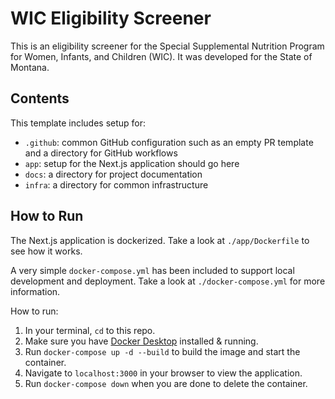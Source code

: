 # WIC Eligibility Screener

This is an eligibility screener for the Special Supplemental Nutrition Program for Women, Infants, and Children (WIC). It was developed for the State of Montana.

## Contents

This template includes setup for:

- `.github`: common GitHub configuration such as an empty PR template and a directory for GitHub workflows
- `app`: setup for the Next.js application should go here
- `docs`: a directory for project documentation
- `infra`: a directory for common infrastructure

## How to Run

The Next.js application is dockerized. Take a look at `./app/Dockerfile` to see how it works.

A very simple `docker-compose.yml` has been included to support local development and deployment. Take a look at `./docker-compose.yml` for more information.

How to run:

1. In your terminal, `cd` to this repo.
2. Make sure you have [Docker Desktop](https://www.docker.com/products/docker-desktop/) installed & running.
3. Run `docker-compose up -d --build` to build the image and start the container.
4. Navigate to `localhost:3000` in your browser to view the application.
5. Run `docker-compose down` when you are done to delete the container.
